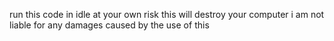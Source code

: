 run this code in idle at your own risk this will destroy your computer i am not liable for any damages caused by the use of this 
